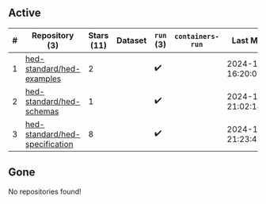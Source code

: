 ## Active
| # | Repository (3) | Stars (11) | Dataset | `run` (3) | `containers-run` | Last Modified |
| --- | --- | --- | --- | --- | --- | --- |
| 1 | [hed-standard/hed-examples](https://github.com/hed-standard/hed-examples) | 2 |  | :heavy_check_mark: |  | 2024-10-11 16:20:05+00:00 |
| 2 | [hed-standard/hed-schemas](https://github.com/hed-standard/hed-schemas) | 1 |  | :heavy_check_mark: |  | 2024-10-07 21:02:18+00:00 |
| 3 | [hed-standard/hed-specification](https://github.com/hed-standard/hed-specification) | 8 |  | :heavy_check_mark: |  | 2024-10-09 21:23:41+00:00 |

## Gone
No repositories found!

